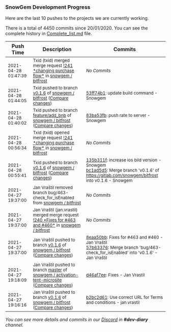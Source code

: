 
### SnowGem Development Progress

Here are the last 10 pushes to the projects we are currently working.

There is a total of 4450 commits since 20/01/2020. You can see the complete history in
 [Complete_list.md](Complete_list.md) file.

| Push Time | Description | Commits |
| --- | --- | --- |
| <sub>2021-04-28 01:47:39</sub> | <sub>Txid (txid) merged merge request [\!241 \*changing purchase flow\*](https://gitlab.com/snowgem/bitfrost/-/merge_requests/241) in [snowgem / bitfrost](https://gitlab.com/snowgem/bitfrost)</sub> | <sub>_No Commits_</sub> |
| <sub>2021-04-28 01:44:05</sub> | <sub>Txid pushed to branch [v0\.1\.6](https://gitlab.com/snowgem/bitfrost/commits/v0.1.6) of [snowgem / bitfrost](https://gitlab.com/snowgem/bitfrost) ([Compare changes](https://gitlab.com/snowgem/bitfrost/compare/bc1ad5d5bfef8043c06d97c2c96a243d322dcc3b...53ff74b1f57ec0e45efedf47eebeabf97f717183))</sub> | <sub>[53ff74b1](https://gitlab.com/snowgem/bitfrost/-/commit/53ff74b1f57ec0e45efedf47eebeabf97f717183): update build command - Snowgem</sub> |
| <sub>2021-04-28 01:40:02</sub> | <sub>Txid pushed to branch [feature/add\_bnb](https://gitlab.com/snowgem/bitfrost/commits/feature/add_bnb) of [snowgem / bitfrost](https://gitlab.com/snowgem/bitfrost) ([Compare changes](https://gitlab.com/snowgem/bitfrost/compare/da5550241d51a6001a7fd91d83390d9f45e7cf38...83ba53fb7c6bce6e916bf71e253f6bb6fee6f072))</sub> | <sub>[83ba53fb](https://gitlab.com/snowgem/bitfrost/-/commit/83ba53fb7c6bce6e916bf71e253f6bb6fee6f072): push rate to server - Snowgem</sub> |
| <sub>2021-04-28 00:56:34</sub> | <sub>Txid (txid) opened merge request [\!241 \*changing purchase flow\*](https://gitlab.com/snowgem/bitfrost/-/merge_requests/241) in [snowgem / bitfrost](https://gitlab.com/snowgem/bitfrost)</sub> | <sub>_No Commits_</sub> |
| <sub>2021-04-28 00:55:41</sub> | <sub>Txid pushed to branch [v0\.1\.6](https://gitlab.com/snowgem/bitfrost/commits/v0.1.6) of [snowgem / bitfrost](https://gitlab.com/snowgem/bitfrost) ([Compare changes](https://gitlab.com/snowgem/bitfrost/compare/57b633765762570a911a19f080f764f95560f49b...bc1ad5d5bfef8043c06d97c2c96a243d322dcc3b))</sub> | <sub>[135b311f](https://gitlab.com/snowgem/bitfrost/-/commit/135b311f00ed36ae88652cfb7f28d7c919ef8670): increase ios bild version - Snowgem<br>[bc1ad5d5](https://gitlab.com/snowgem/bitfrost/-/commit/bc1ad5d5bfef8043c06d97c2c96a243d322dcc3b): Merge branch 'v0.1.6' of https://gitlab.com/snowgem/bitfrost into v0.1.6 - Snowgem</sub> |
| <sub>2021-04-27 19:37:00</sub> | <sub>Jan Vraštil removed branch bug/463-check_for_isEnabled from [snowgem / bitfrost](https://gitlab.com/snowgem/bitfrost)</sub> | <sub>_No Commits_</sub> |
| <sub>2021-04-27 19:37:00</sub> | <sub>Jan Vraštil (jan.vrastil) merged merge request [\!240 \*Fixes for \#463 and \#460\*](https://gitlab.com/snowgem/bitfrost/-/merge_requests/240) in [snowgem / bitfrost](https://gitlab.com/snowgem/bitfrost)</sub> | <sub>_No Commits_</sub> |
| <sub>2021-04-27 19:37:00</sub> | <sub>Jan Vraštil pushed to branch [v0\.1\.6](https://gitlab.com/snowgem/bitfrost/commits/v0.1.6) of [snowgem / bitfrost](https://gitlab.com/snowgem/bitfrost) ([Compare changes](https://gitlab.com/snowgem/bitfrost/compare/b2bc2d61053b78eb48186e32d06f3df27f5040c6...57b633765762570a911a19f080f764f95560f49b))</sub> | <sub>[8eaa50bb](https://gitlab.com/snowgem/bitfrost/-/commit/8eaa50bbf29fa6ac9bbd96a83891a465be8133aa): Fixes for #463 and #460 - Jan Vraštil<br>[57b63376](https://gitlab.com/snowgem/bitfrost/-/commit/57b633765762570a911a19f080f764f95560f49b): Merge branch 'bug/463-check_for_isEnabled' into 'v0.1.6' - Jan Vraštil</sub> |
| <sub>2021-04-27 19:18:09</sub> | <sub>Jan Vraštil pushed to branch [master](https://gitlab.com/snowgem/activation-tent-microsite/commits/master) of [snowgem / activation\-tent\-microsite](https://gitlab.com/snowgem/activation-tent-microsite) ([Compare changes](https://gitlab.com/snowgem/activation-tent-microsite/compare/c190bd4bdc6b96c6382c0e9d3a22295cead5cdd9...d46af7ee3d86be55d1d4bf268406b1cf0f696c1a))</sub> | <sub>[d46af7ee](https://gitlab.com/snowgem/activation-tent-microsite/-/commit/d46af7ee3d86be55d1d4bf268406b1cf0f696c1a): Fixes - Jan Vrastil</sub> |
| <sub>2021-04-27 19:16:16</sub> | <sub>Jan Vraštil pushed to branch [v0\.1\.6](https://gitlab.com/snowgem/bitfrost/commits/v0.1.6) of [snowgem / bitfrost](https://gitlab.com/snowgem/bitfrost) ([Compare changes](https://gitlab.com/snowgem/bitfrost/compare/5064ae07eef8364af6a87cea6b3e3b41241c308e...b2bc2d61053b78eb48186e32d06f3df27f5040c6))</sub> | <sub>[b2bc2d61](https://gitlab.com/snowgem/bitfrost/-/commit/b2bc2d61053b78eb48186e32d06f3df27f5040c6): Use correct URL for Terms and conditions - jan.vrastil</sub> |

_You can see more details and commits in our [Discord](https://discord.gg/zumGnbg) in **#dev-diary** channel._
